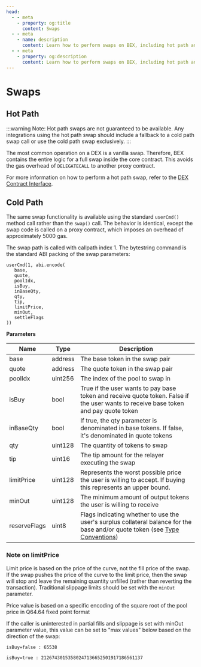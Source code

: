 ```yaml
---
head:
  - - meta
    - property: og:title
      content: Swaps
  - - meta
    - name: description
      content: Learn how to perform swaps on BEX, including hot path and cold path swaps.
  - - meta
    - property: og:description
      content: Learn how to perform swaps on BEX, including hot path and cold path swaps.
---
```


# Swaps

## Hot Path

:::warning
Note: Hot path swaps are not guaranteed to be available. Any integrations using the hot path swap should include a fallback to a cold path swap call or use the cold path swap exclusively.
:::

The most common operation on a DEX is a vanilla swap. Therefore, BEX contains the entire logic for a full swap inside the core contract. This avoids the gas overhead of `DELEGATECALL` to another proxy contract.

For more information on how to perform a hot path swap, refer to the [DEX Contract Interface](/developers/contracts/dex#swap).

## Cold Path

The same swap functionality is available using the standard `userCmd()` method call rather than the `swap()` call. The behavior is identical, except the swap code is called on a proxy contract, which imposes an overhead of approximately 5000 gas.

The swap path is called with callpath index 1. The bytestring command is the standard ABI packing of the swap parameters:

```solidity
userCmd(1, abi.encode(
   base,
   quote,
   poolIdx,
   isBuy,
   inBaseQty,
   qty,
   tip,
   limitPrice,
   minOut,
   settleFlags
))
```

**Parameters**

| Name         | Type    | Description                                                                                                                                                  |
| ------------ | ------- | ------------------------------------------------------------------------------------------------------------------------------------------------------------ |
| base         | address | The base token in the swap pair                                                                                                                              |
| quote        | address | The quote token in the swap pair                                                                                                                             |
| poolIdx      | uint256 | The index of the pool to swap in                                                                                                                             |
| isBuy        | bool    | True if the user wants to pay base token and receive quote token. False if the user wants to receive base token and pay quote token                          |
| inBaseQty    | bool    | If true, the qty parameter is denominated in base tokens. If false, it's denominated in quote tokens                                                         |
| qty          | uint128 | The quantity of tokens to swap                                                                                                                               |
| tip          | uint16  | The tip amount for the relayer executing the swap                                                                                                            |
| limitPrice   | uint128 | Represents the worst possible price the user is willing to accept. If buying this represents an upper bound.                                                 |
| minOut       | uint128 | The minimum amount of output tokens the user is willing to receive                                                                                           |
| reserveFlags | uint8   | Flags indicating whether to use the user's surplus collateral balance for the base and/or quote token (see [Type Conventions](/developers/type-conventions)) |

### Note on limitPrice

Limit price is based on the price of the curve, not the fill price of the swap. If the swap pushes the price of the curve to the limit price, then the swap will stop and leave the remaining quantity unfilled (rather than reverting the transaction). Traditional slippage limits should be set with the `minOut` parameter.

Price value is based on a specific encoding of the square root of the pool price in Q64.64 fixed point format

If the caller is uninterested in partial fills and slippage is set with minOut parameter value, this value can be set to "max values" below based on the direction of the swap:

```
isBuy=false : 65538

isBuy=true : 21267430153580247136652501917186561137
```
